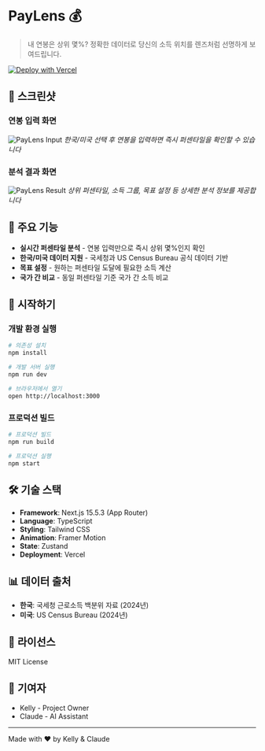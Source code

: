 # PayLens 💰

> 내 연봉은 상위 몇%? 정확한 데이터로 당신의 소득 위치를 렌즈처럼 선명하게 보여드립니다.

[![Deploy with Vercel](https://vercel.com/button)](https://paylens-kappa.vercel.app)

## 📸 스크린샷

### 연봉 입력 화면
![PayLens Input](https://github.com/jeromwolf/paylens/assets/YOUR_ID/screenshot1.png)
*한국/미국 선택 후 연봉을 입력하면 즉시 퍼센타일을 확인할 수 있습니다*

### 분석 결과 화면
![PayLens Result](https://github.com/jeromwolf/paylens/assets/YOUR_ID/screenshot2.png)
*상위 퍼센타일, 소득 그룹, 목표 설정 등 상세한 분석 정보를 제공합니다*

## 🎯 주요 기능

- **실시간 퍼센타일 분석** - 연봉 입력만으로 즉시 상위 몇%인지 확인
- **한국/미국 데이터 지원** - 국세청과 US Census Bureau 공식 데이터 기반
- **목표 설정** - 원하는 퍼센타일 도달에 필요한 소득 계산
- **국가 간 비교** - 동일 퍼센타일 기준 국가 간 소득 비교

## 🚀 시작하기

### 개발 환경 실행

```bash
# 의존성 설치
npm install

# 개발 서버 실행
npm run dev

# 브라우저에서 열기
open http://localhost:3000
```

### 프로덕션 빌드

```bash
# 프로덕션 빌드
npm run build

# 프로덕션 실행
npm start
```

## 🛠 기술 스택

- **Framework**: Next.js 15.5.3 (App Router)
- **Language**: TypeScript
- **Styling**: Tailwind CSS
- **Animation**: Framer Motion
- **State**: Zustand
- **Deployment**: Vercel

## 📊 데이터 출처

- **한국**: 국세청 근로소득 백분위 자료 (2024년)
- **미국**: US Census Bureau (2024년)

## 📝 라이선스

MIT License

## 👥 기여자

- Kelly - Project Owner
- Claude - AI Assistant

---

Made with ❤️ by Kelly & Claude